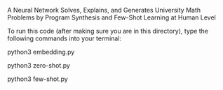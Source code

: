 A Neural Network Solves, Explains, and Generates University Math Problems by Program Synthesis and Few-Shot Learning at Human Level

To run this code (after making sure you are in this directory), type the following commands into your terminal:

python3 embedding.py

python3 zero-shot.py

python3 few-shot.py
